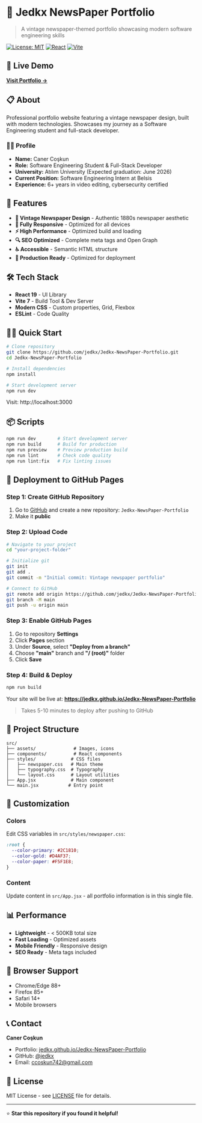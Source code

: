 # 📰 Jedkx NewsPaper Portfolio

> A vintage newspaper-themed portfolio showcasing modern software engineering skills

[![License: MIT](https://img.shields.io/badge/License-MIT-yellow.svg)](https://opensource.org/licenses/MIT)
[![React](https://img.shields.io/badge/React-19-blue.svg)](https://reactjs.org/)
[![Vite](https://img.shields.io/badge/Vite-7-purple.svg)](https://vitejs.dev/)

## 🌟 Live Demo

**[Visit Portfolio →](https://jedkx.github.io/Jedkx-NewsPaper-Portfolio)**

## 📋 About

Professional portfolio website featuring a vintage newspaper design, built with modern technologies. Showcases my journey as a Software Engineering student and full-stack developer.

### 👨‍💻 Profile
- **Name:** Caner Coşkun
- **Role:** Software Engineering Student & Full-Stack Developer
- **University:** Atılım University (Expected graduation: June 2026)
- **Current Position:** Software Engineering Intern at Belsis
- **Experience:** 6+ years in video editing, cybersecurity certified

## 🚀 Features

- **🎨 Vintage Newspaper Design** - Authentic 1880s newspaper aesthetic
- **📱 Fully Responsive** - Optimized for all devices
- **⚡ High Performance** - Optimized build and loading
- **🔍 SEO Optimized** - Complete meta tags and Open Graph
- **♿ Accessible** - Semantic HTML structure
- **🎯 Production Ready** - Optimized for deployment

## 🛠️ Tech Stack

- **React 19** - UI Library
- **Vite 7** - Build Tool & Dev Server
- **Modern CSS** - Custom properties, Grid, Flexbox
- **ESLint** - Code Quality

## 🏃‍♂️ Quick Start

```bash
# Clone repository
git clone https://github.com/jedkx/Jedkx-NewsPaper-Portfolio.git
cd Jedkx-NewsPaper-Portfolio

# Install dependencies
npm install

# Start development server
npm run dev
```

Visit: http://localhost:3000

## 📦 Scripts

```bash
npm run dev        # Start development server
npm run build      # Build for production
npm run preview    # Preview production build
npm run lint       # Check code quality
npm run lint:fix   # Fix linting issues
```

## 🚀 Deployment to GitHub Pages

### Step 1: Create GitHub Repository
1. Go to [GitHub](https://github.com/jedkx) and create a new repository: `Jedkx-NewsPaper-Portfolio`
2. Make it **public**

### Step 2: Upload Code
```bash
# Navigate to your project
cd "your-project-folder"

# Initialize git
git init
git add .
git commit -m "Initial commit: Vintage newspaper portfolio"

# Connect to GitHub
git remote add origin https://github.com/jedkx/Jedkx-NewsPaper-Portfolio.git
git branch -M main
git push -u origin main
```

### Step 3: Enable GitHub Pages
1. Go to repository **Settings**
2. Click **Pages** section
3. Under **Source**, select **"Deploy from a branch"**
4. Choose **"main"** branch and **"/ (root)"** folder
5. Click **Save**

### Step 4: Build & Deploy
```bash
npm run build
```

Your site will be live at: **https://jedkx.github.io/Jedkx-NewsPaper-Portfolio**

> Takes 5-10 minutes to deploy after pushing to GitHub

## 📁 Project Structure

```
src/
├── assets/              # Images, icons
├── components/          # React components
├── styles/             # CSS files
│   ├── newspaper.css   # Main theme
│   ├── typography.css  # Typography
│   └── layout.css      # Layout utilities
├── App.jsx             # Main component
└── main.jsx           # Entry point
```

## 🎨 Customization

### Colors
Edit CSS variables in `src/styles/newspaper.css`:
```css
:root {
  --color-primary: #2C1810;
  --color-gold: #D4AF37;
  --color-paper: #F5F1E8;
}
```

### Content
Update content in `src/App.jsx` - all portfolio information is in this single file.

## 📊 Performance

- **Lightweight** - < 500KB total size
- **Fast Loading** - Optimized assets
- **Mobile Friendly** - Responsive design
- **SEO Ready** - Meta tags included

## 🔧 Browser Support

- Chrome/Edge 88+
- Firefox 85+
- Safari 14+
- Mobile browsers

## 📞 Contact

**Caner Coşkun**
- Portfolio: [jedkx.github.io/Jedkx-NewsPaper-Portfolio](https://jedkx.github.io/Jedkx-NewsPaper-Portfolio)
- GitHub: [@jedkx](https://github.com/jedkx)
- Email: ccoskun742@gmail.com

## 📄 License

MIT License - see [LICENSE](LICENSE) file for details.

---

⭐ **Star this repository if you found it helpful!**
